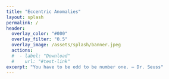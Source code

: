 ```yaml
---
title: "Eccentric Anomalies"
layout: splash
permalink: /
header:
  overlay_color: "#000"
  overlay_filter: "0.5"
  overlay_image: /assets/splash/banner.jpeg
  actions:
  #  - label: "Download"
  #    url: "#test-link"
excerpt: "You have to be odd to be number one. — Dr. Seuss"
---
```

